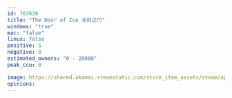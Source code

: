 ```yaml
---
id: 763630
title: "The Door of Ice 冰封之门"
windows: "true"
mac: "false"
linux: false
positive: 5
negative: 8
estimated_owners: "0 - 20000"
peak_ccu: 0

image: https://shared.akamai.steamstatic.com/store_item_assets/steam/apps/763630/header.jpg?t=1518499673
opinions:
---
```

